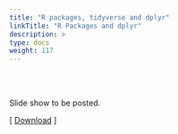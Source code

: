 ```yaml
---
title: "R packages, tidyverse and dplyr"
linkTitle: "R Packages and dplyr"
description: >
type: docs
weight: 117
---
```


<br></br>

Slide show to be posted.

[ [Download](...) ]




